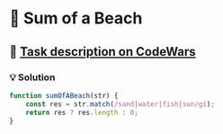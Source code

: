 # 📝 Sum of a Beach

## 🔗 [Task description on CodeWars](https://www.codewars.com/kata/5b37a50642b27ebf2e000010)

### 💡 Solution

```javascript
function sumOfABeach(str) {
    const res = str.match(/sand|water|fish|sun/gi);
    return res ? res.length : 0;
}
```
